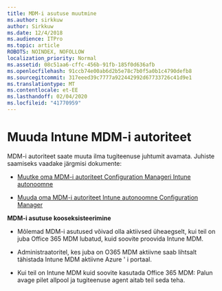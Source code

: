 ```yaml
---
title: MDM-i asutuse muutmine
ms.author: sirkkuw
author: Sirkkuw
ms.date: 12/4/2018
ms.audience: ITPro
ms.topic: article
ROBOTS: NOINDEX, NOFOLLOW
localization_priority: Normal
ms.assetid: 08c51aa6-cffc-456b-91fb-185f0d636afb
ms.openlocfilehash: 91ccb74e00ab6d2b5e78c7b0f5a0b1c4790defb8
ms.sourcegitcommit: 317eeed39c7777a922442992d67733726c41d9e1
ms.translationtype: MT
ms.contentlocale: et-EE
ms.lasthandoff: 02/04/2020
ms.locfileid: "41770959"
---
```

# <a name="change-intune-mdm-authority"></a>Muuda Intune MDM-i autoriteet

MDM-i autoriteet saate muuta ilma tugiteenuse juhtumit avamata. Juhiste saamiseks vaadake järgmisi dokumente:
  
- [Muutke oma MDM-i autoriteet Configuration Manageri Intune autonoomne](https://docs.microsoft.com/configmgr/mdm/deploy-use/migrate-change-mdm-authority)
    
- [Muuda oma MDM-i autoriteet Intune autonoomne Configuration Manager](https://docs.microsoft.com/configmgr/mdm/deploy-use/change-mdm-authority)
    
 **MDM-i asutuse kooseksisteerimine**
  
- Mõlemad MDM-i asutused võivad olla aktiivsed üheaegselt, kui teil on juba Office 365 MDM lubatud, kuid soovite proovida Intune MDM.
    
- Administraatoritel, kes juba on O365 MDM aktiivne saab lihtsalt tähistada Intune MDM aktiivne Azure ' i portaal.
    
- Kui teil on Intune MDM kuid soovite kasutada Office 365 MDM: Palun avage pilet allpool ja tugiteenuse agent aitab teil seda teha.
    

